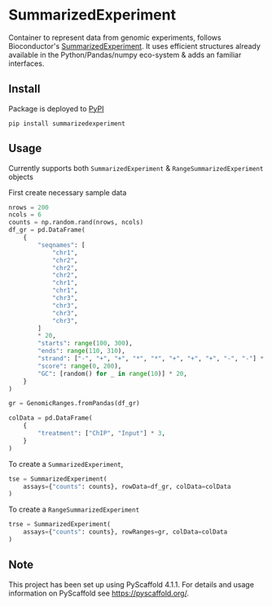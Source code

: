 # SummarizedExperiment

Container to represent data from genomic experiments, follows Bioconductor's [SummarizedExperiment](https://bioconductor.org/packages/release/bioc/html/SummarizedExperiment.html). It uses efficient structures already available in the Python/Pandas/numpy eco-system & adds an familiar interfaces.


## Install

Package is deployed to [PyPI](https://pypi.org/project/summarizedexperiment/)

```shell
pip install summarizedexperiment
```

## Usage

Currently supports both `SummarizedExperiment` & `RangeSummarizedExperiment` objects

First create necessary sample data 

```python
nrows = 200
ncols = 6
counts = np.random.rand(nrows, ncols)
df_gr = pd.DataFrame(
    {
        "seqnames": [
            "chr1",
            "chr2",
            "chr2",
            "chr2",
            "chr1",
            "chr1",
            "chr3",
            "chr3",
            "chr3",
            "chr3",
        ]
        * 20,
        "starts": range(100, 300),
        "ends": range(110, 310),
        "strand": ["-", "+", "+", "*", "*", "+", "+", "+", "-", "-"] * 20,
        "score": range(0, 200),
        "GC": [random() for _ in range(10)] * 20,
    }
)

gr = GenomicRanges.fromPandas(df_gr)

colData = pd.DataFrame(
    {
        "treatment": ["ChIP", "Input"] * 3,
    }
)
```

To create a `SummarizedExperiment`,

```python
tse = SummarizedExperiment(
    assays={"counts": counts}, rowData=df_gr, colData=colData
)
```

To create a `RangeSummarizedExperiment`

```python
trse = SummarizedExperiment(
    assays={"counts": counts}, rowRanges=gr, colData=colData
)
```


<!-- pyscaffold-notes -->

## Note

This project has been set up using PyScaffold 4.1.1. For details and usage
information on PyScaffold see https://pyscaffold.org/.
